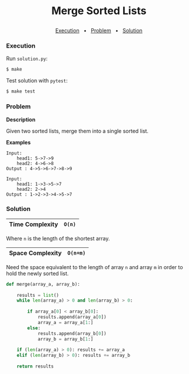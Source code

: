 # <p align="center">Merge Sorted Lists</p>

<p align="center">
<a href="#execution">Execution</a>
&nbsp; • &nbsp;
<a href="#problem">Problem</a>
&nbsp; • &nbsp;
<a href="#solution">Solution</a>
</p>

### Execution

Run `solution.py`:

```bash
$ make
```

Test solution with `pytest`:

```bash
$ make test
```

### Problem

**Description**

Given two sorted lists, merge them into a single sorted list.

**Examples**

```
Input:
	head1: 5->7->9
	head2: 4->6->8 
Output : 4->5->6->7->8->9
```
```
Input:
	head1: 1->3->5->7
	head2: 2->4
Output : 1->2->3->4->5->7
```

### Solution

| **Time Complexity** |  `O(n)` |
|-------|-------------|
Where `n` is the length of the shortest array.

| **Space Complexity** |  `O(n+m)` |
|-------|-------------|
Need the space equivalent to the length of array `n` and array `m` in order to hold the newly sorted list.

```python
def merge(array_a, array_b):
    
    results = list()
    while len(array_a) > 0 and len(array_b) > 0:
        
        if array_a[0] < array_b[0]:
            results.append(array_a[0])
            array_a = array_a[1:]
        else:
            results.append(array_b[0])
            array_b = array_b[1:]
            
    if (len(array_a) > 0): results += array_a
    elif (len(array_b) > 0): results += array_b
        
    return results
```
